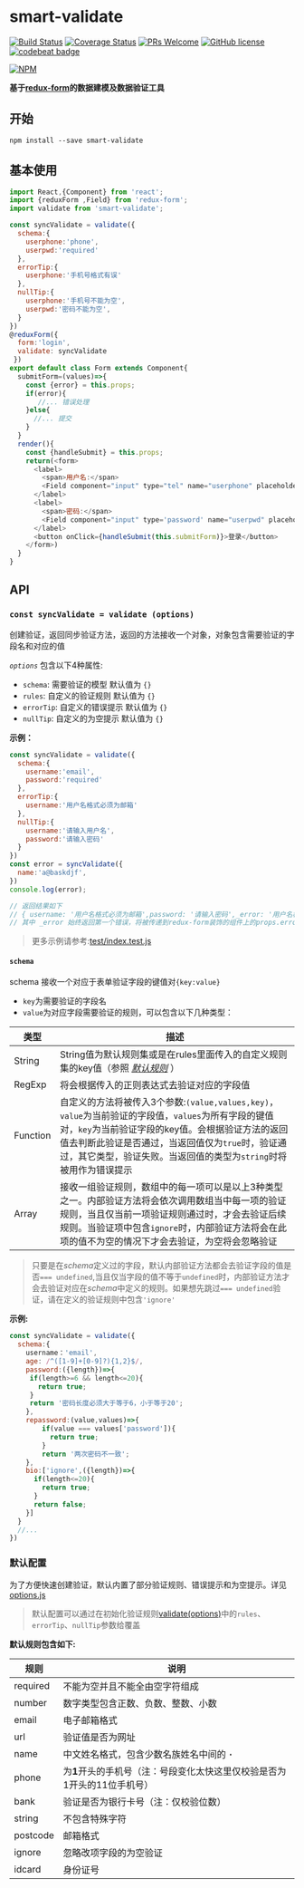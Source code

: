# smart-validate
[![Build Status](https://travis-ci.org/lulei90/smart-validate.svg?branch=master)](https://travis-ci.org/lulei90/smart-validate)
[![Coverage Status](https://coveralls.io/repos/github/lulei90/smart-validate/badge.svg?branch=master)](https://coveralls.io/github/lulei90/smart-validate?branch=master)
[![PRs Welcome](https://img.shields.io/badge/PRs-welcome-brightgreen.svg)](https://github.com/lulei90/smart-validate/pulls)
[![GitHub license](https://img.shields.io/badge/license-MIT-blue.svg)](https://github.com/lulei90/smart-validate/blob/master/LICENSE)
[![codebeat badge](https://codebeat.co/badges/16727cff-eabe-4eed-91e4-2bb8c1832a3b)](https://codebeat.co/projects/github-com-lulei90-smart-validate-master)


[![NPM](https://nodei.co/npm/smart-validate.png)](https://nodei.co/npm/smart-validate/)

**基于[redux-form](https://github.com/erikras/redux-form)的数据建模及数据验证工具**

## 开始
```
npm install --save smart-validate
```

## 基本使用
```js
import React,{Component} from 'react';
import {reduxForm ,Field} from 'redux-form';
import validate from 'smart-validate';

const syncValidate = validate({
  schema:{
    userphone:'phone',
    userpwd:'required'
  },
  errorTip:{
    userphone:'手机号格式有误'
  },
  nullTip:{
    userphone:'手机号不能为空',
    userpwd:'密码不能为空',
  }
})
@reduxForm({
  form:'login',
  validate: syncValidate
 })
export default class Form extends Component{
  submitForm=(values)=>{
    const {error} = this.props;
    if(error){
       //... 错误处理
    }else{
      //... 提交
    }
  }
  render(){
    const {handleSubmit} = this.props;
    return(<form>
      <label>
        <span>用户名:</span>
        <Field component="input" type="tel" name="userphone" placeholder="请输入手机号" maxLength={11}/>
      </label>
      <label>
        <span>密码:</span>
        <Field component="input" type='password' name="userpwd" placeholder="请输入密码"/>
      </label>
      <button onClick={handleSubmit(this.submitForm)}>登录</button>
    </form>)
  }
}
```
## API
### `const syncValidate = validate (options)`

创建验证，返回同步验证方法，返回的方法接收一个对象，对象包含需要验证的字段名和对应的值

*`options`* <a name="options"></a> 包含以下4种属性:

* `schema`: 需要验证的模型 默认值为 `{}`
* `rules`: 自定义的验证规则 默认值为 `{}`
* `errorTip`: 自定义的错误提示 默认值为 `{}`
* `nullTip`: 自定义的为空提示 默认值为 `{}`

**示例：**

```js
const syncValidate = validate({
  schema:{
    username:'email',
    password:'required'
  },
  errorTip:{
    username:'用户名格式必须为邮箱'
  },
  nullTip:{
    username:'请输入用户名',
    password:'请输入密码'
  }
})
const error = syncValidate({
  name:'a@baskdjf',
})
console.log(error);

// 返回结果如下
// { username: '用户名格式必须为邮箱',password: '请输入密码',_error: '用户名格式必须为邮箱' }
// 其中 _error 始终返回第一个错误，将被传递到redux-form装饰的组件上的props.error上
```

> 更多示例请参考:[test/index.test.js](https://github.com/lulei90/smart-validate/blob/master/test/index.test.js)

#### `schema`

schema 接收一个对应于表单验证字段的键值对`{key:value}`

* `key`为需要验证的字段名
* `value`为对应字段需要验证的规则，可以包含以下几种类型：


类型      | 描述
-------- | --------
String   | String值为默认规则集或是在rules里面传入的自定义规则集的key值（参照 *[默认规则](#rules)* ）
RegExp   | 将会根据传入的正则表达式去验证对应的字段值
Function | 自定义的方法将被传入3个参数:`(value,values,key)`，`value`为当前验证的字段值，`values`为所有字段的键值对，`key`为当前验证字段的key值。会根据验证方法的返回值去判断此验证是否通过，当返回值仅为`true`时，验证通过，其它类型，验证失败。当返回值的类型为`string`时将被用作为错误提示
Array    | 接收一组验证规则，数组中的每一项可以是以上3种类型之一。内部验证方法将会依次调用数组当中每一项的验证规则，当且仅当前一项验证规则通过时，才会去验证后续规则。当验证项中包含`ignore`时，内部验证方法将会在此项的值不为空的情况下才会去验证，为空将会忽略验证

> 只要是在*schema*定义过的字段，默认内部验证方法都会去验证字段的值是否`=== undefined`,当且仅当字段的值不等于`undefined`时，内部验证方法才会去验证对应在*schema*中定义的规则。如果想先跳过`=== undefined`验证，请在定义的验证规则中包含`'ignore'`

**示例:**

```js
const syncValidate = validate({
  schema:{
    username：'email',
    age: /^([1-9]+[0-9]?){1,2}$/,
    password:({length})=>{
     if(length>=6 && length<=20){
       return true;
     }
     return '密码长度必须大于等于6，小于等于20';
    },
    repassword:(value,values)=>{
    	if(value === values['password']){
    	  return true;
    	}
    	return '两次密码不一致';
    },
    bio:['ignore',({length})=>{
      if(length<=20){
        return true;
      }
      return false;
    }]
  }
  //...
})
```

### 默认配置
为了方便快速创建验证，默认内置了部分验证规则、错误提示和为空提示。详见[options.js](https://github.com/lulei90/smart-validate/blob/master/src/options.js)
> 默认配置可以通过在初始化验证规则[validate(options)](#options)中的`rules`、`errorTip`、`nullTip`参数给覆盖 

**<a name="rules"></a>默认规则包含如下:**  

规则      | 说明
-------- | --------
required | 不能为空并且不能全由空字符组成
number   | 数字类型包含正数、负数、整数、小数
email    | 电子邮箱格式
url      | 验证值是否为网址
name     | 中文姓名格式，包含少数名族姓名中间的 **`·`**
phone    | 为**1**开头的手机号（注：号段变化太快这里仅校验是否为1开头的11位手机号）
bank     | 验证是否为银行卡号（注：仅校验位数）
string   | 不包含特殊字符
postcode | 邮箱格式
ignore   | 忽略改项字段的为空验证
idcard   | 身份证号
